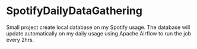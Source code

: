 # SpotifyDailyDataGathering
Small project create local database on my Spotify usage. The database will update automatically on my daily usage using Apache Airflow to run the job every 2hrs.
